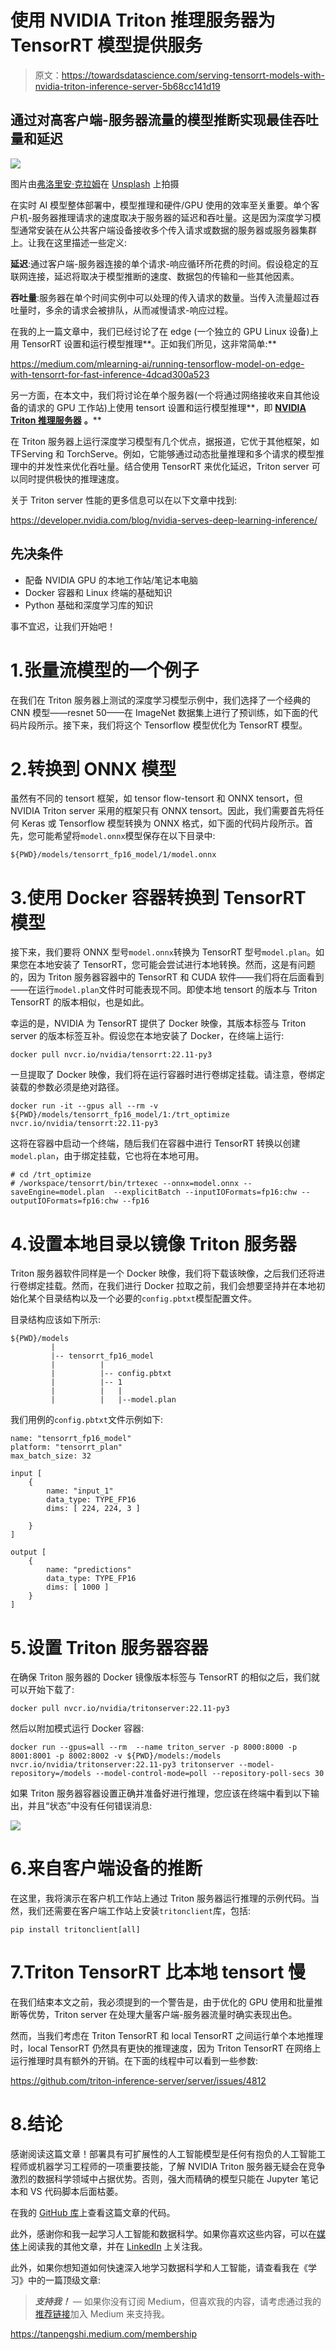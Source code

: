 # 使用 NVIDIA Triton 推理服务器为 TensorRT 模型提供服务

> 原文：<https://towardsdatascience.com/serving-tensorrt-models-with-nvidia-triton-inference-server-5b68cc141d19>

## 通过对高客户端-服务器流量的模型推断实现最佳吞吐量和延迟

![](img/6ea970a4e34c4ba7352dab9249fd2f8c.png)

图片由[弗洛里安·克拉姆](https://unsplash.com/@floriankrumm)在 [Unsplash](https://unsplash.com/) 上拍摄

在实时 AI 模型整体部署中，模型推理和硬件/GPU 使用的效率至关重要。单个客户机-服务器推理请求的速度取决于服务器的延迟和吞吐量。这是因为深度学习模型通常安装在从公共客户端设备接收多个传入请求或数据的服务器或服务器集群上。让我在这里描述一些定义:

**延迟**:通过客户端-服务器连接的单个请求-响应循环所花费的时间。假设稳定的互联网连接，延迟将取决于模型推断的速度、数据包的传输和一些其他因素。

**吞吐量**:服务器在单个时间实例中可以处理的传入请求的数量。当传入流量超过吞吐量时，多余的请求会被排队，从而减慢请求-响应过程。

在我的上一篇文章中，我们已经讨论了在 edge (一个独立的 GPU Linux 设备)上用 TensorRT 设置和运行模型推理**。正如我们所见，这非常简单:**

<https://medium.com/mlearning-ai/running-tensorflow-model-on-edge-with-tensorrt-for-fast-inference-4dcad300a523>  

另一方面，在本文中，我们将讨论在单个服务器(一个将通过网络接收来自其他设备的请求的 GPU 工作站)上使用 tensort 设置和运行模型推理**，即 [**NVIDIA Triton 推理服务器**](https://developer.nvidia.com/nvidia-triton-inference-server) **。****

在 Triton 服务器上运行深度学习模型有几个优点，据报道，它优于其他框架，如 TFServing 和 TorchServe。例如，它能够通过动态批量推理和多个请求的模型推理中的并发性来优化吞吐量。结合使用 TensorRT 来优化延迟，Triton server 可以同时提供极快的推理速度。

关于 Triton server 性能的更多信息可以在以下文章中找到:

  <https://developer.nvidia.com/blog/nvidia-serves-deep-learning-inference/>  

## 先决条件

*   配备 NVIDIA GPU 的本地工作站/笔记本电脑
*   Docker 容器和 Linux 终端的基础知识
*   Python 基础和深度学习库的知识

事不宜迟，让我们开始吧！

# 1.张量流模型的一个例子

在我们在 Triton 服务器上测试的深度学习模型示例中，我们选择了一个经典的 CNN 模型——resnet 50——在 ImageNet 数据集上进行了预训练，如下面的代码片段所示。接下来，我们将这个 Tensorflow 模型优化为 TensorRT 模型。

# 2.转换到 ONNX 模型

虽然有不同的 tensort 框架，如 tensor flow-tensort 和 ONNX tensort，但 NVIDIA Triton server 采用的框架只有 ONNX tensort。因此，我们需要首先将任何 Keras 或 Tensorflow 模型转换为 ONNX 格式，如下面的代码片段所示。首先，您可能希望将`model.onnx`模型保存在以下目录中:

```
${PWD}/models/tensorrt_fp16_model/1/model.onnx
```

# 3.使用 Docker 容器转换到 TensorRT 模型

接下来，我们要将 ONNX 型号`model.onnx`转换为 TensorRT 型号`model.plan`。如果您在本地安装了 TensorRT，您可能会尝试进行本地转换。然而，这是有问题的，因为 Triton 服务器容器中的 TensorRT 和 CUDA 软件——我们将在后面看到——在运行`model.plan`文件时可能表现不同。即使本地 tensort 的版本与 Triton TensorRT 的版本相似，也是如此。

幸运的是，NVIDIA 为 TensorRT 提供了 Docker 映像，其版本标签与 Triton server 的版本标签互补。假设您在本地安装了 Docker，在终端上运行:

```
docker pull nvcr.io/nvidia/tensorrt:22.11-py3
```

一旦提取了 Docker 映像，我们将在运行容器时进行卷绑定挂载。请注意，卷绑定装载的参数必须是绝对路径。

```
docker run -it --gpus all --rm -v ${PWD}/models/tensorrt_fp16_model/1:/trt_optimize nvcr.io/nvidia/tensorrt:22.11-py3
```

这将在容器中启动一个终端，随后我们在容器中进行 TensorRT 转换以创建`model.plan`，由于绑定挂载，它也将在本地可用。

```
# cd /trt_optimize
# /workspace/tensorrt/bin/trtexec --onnx=model.onnx --saveEngine=model.plan  --explicitBatch --inputIOFormats=fp16:chw --outputIOFormats=fp16:chw --fp16
```

# 4.设置本地目录以镜像 Triton 服务器

Triton 服务器软件同样是一个 Docker 映像，我们将下载该映像，之后我们还将进行卷绑定挂载。然而，在我们进行 Docker 拉取之前，我们会想要坚持并在本地初始化某个目录结构以及一个必要的`config.pbtxt`模型配置文件。

目录结构应该如下所示:

```
${PWD}/models
         |
         |-- tensorrt_fp16_model
         |          |
         |          |-- config.pbtxt
         |          |-- 1
         |          |   |
         |          |   |--model.plan
```

我们用例的`config.pbtxt`文件示例如下:

```
name: "tensorrt_fp16_model"
platform: "tensorrt_plan"
max_batch_size: 32

input [ 
    {
        name: "input_1"
        data_type: TYPE_FP16
        dims: [ 224, 224, 3 ]

    }
]

output [
    {
        name: "predictions"
        data_type: TYPE_FP16
        dims: [ 1000 ]
    }
]
```

# 5.设置 Triton 服务器容器

在确保 Triton 服务器的 Docker 镜像版本标签与 TensorRT 的相似之后，我们就可以开始下载了:

```
docker pull nvcr.io/nvidia/tritonserver:22.11-py3
```

然后以附加模式运行 Docker 容器:

```
docker run --gpus=all --rm  --name triton_server -p 8000:8000 -p 8001:8001 -p 8002:8002 -v ${PWD}/models:/models nvcr.io/nvidia/tritonserver:22.11-py3 tritonserver --model-repository=/models --model-control-mode=poll --repository-poll-secs 30
```

如果 Triton 服务器容器设置正确并准备好进行推理，您应该在终端中看到以下输出，并且“状态”中没有任何错误消息:

![](img/8e22716aca8344308debafcbe5c3861d.png)

# 6.来自客户端设备的推断

在这里，我将演示在客户机工作站上通过 Triton 服务器运行推理的示例代码。当然，我们还需要在客户端工作站上安装`tritonclient`库，包括:

```
pip install tritonclient[all]
```

# 7.Triton TensorRT 比本地 tensort 慢

在我们结束本文之前，我必须提到的一个警告是，由于优化的 GPU 使用和批量推断等优势，Triton server 在处理大量客户端-服务器流量时确实表现出色。

然而，当我们考虑在 Triton TensorRT 和 local TensorRT 之间运行单个本地推理时，local TensorRT 仍然具有更快的推理速度，因为 Triton TensorRT 在网络上运行推理时具有额外的开销。在下面的线程中可以看到一些参数:

<https://github.com/triton-inference-server/server/issues/4812>  

# 8.结论

感谢阅读这篇文章！部署具有可扩展性的人工智能模型是任何有抱负的人工智能工程师或机器学习工程师的一项重要技能，了解 NVIDIA Triton 服务器无疑会在竞争激烈的数据科学领域中占据优势。否则，强大而精确的模型只能在 Jupyter 笔记本和 VS 代码脚本后面枯萎。

在我的 [GitHub 库](https://github.com/tanpengshi/NVIDIA_Triton_Server_TensorRT)上查看这篇文章的代码。

此外，感谢你和我一起学习人工智能和数据科学。如果你喜欢这些内容，可以在[媒体](https://tanpengshi.medium.com/)上阅读我的其他文章，并在 [LinkedIn](https://www.linkedin.com/in/tanpengshi/) 上关注我。

此外，如果你想知道如何快速深入地学习数据科学和人工智能，请查看我在《学习》中的一篇顶级文章:

</a-brief-guide-to-effective-learning-in-data-science-637de316da0e>  

> ***支持我！*** *—* 如果你没有订阅 Medium，但喜欢我的内容，请考虑通过我的[推荐链接](https://tanpengshi.medium.com/membership)加入 Medium 来支持我。

<https://tanpengshi.medium.com/membership> 